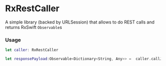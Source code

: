 # RxRestCaller

A simple library (backed by URLSession)  that allows to do REST calls and returns RxSwift `Observable`s

### Usage

```swift
let caller: RxRestCaller

let responsePayload:Observable<Dictionary<String, Any>> =  caller.callJsonRESTAsync("https://myapi/")
```
